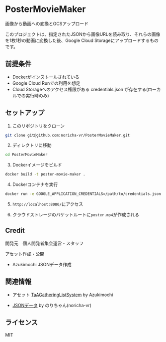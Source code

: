 # PosterMovieMaker

画像から動画への変換とGCSアップロード

このプロジェクトは、指定されたJSONから画像URLを読み取り、それらの画像を1枚1秒の動画に変換した後、Google Cloud Storageにアップロードするものです。

## 前提条件

- Dockerがインストールされている
- Google Cloud Runでの利用を想定
- Cloud Storageへのアクセス権限がある credentials.json が存在する(ローカルでの実行時のみ)

## セットアップ

1. このリポジトリをクローン

```bash
git clone git@github.com:noricha-vr/PosterMovieMaker.git
```

2. ディレクトリに移動

```bash
cd PosterMovieMaker
```

3. Dockerイメージをビルド

```bash
docker build -t poster-movie-maker .
```

4. Dockerコンテナを実行

```bash
docker run -e GOOGLE_APPLICATION_CREDENTIALS=/path/to/credentials.json -p 8080:8080 poster-movie-maker
```

5. `http://localhost:8080/`にアクセス

6. クラウドストレージのバケットルートに`poster.mp4`が作成される


## Credit

開発元　個人開発者集会運営・スタッフ

アセット作成・公開

- Azukimochi
JSONデータ作成

## 関連情報

- アセット [TaAGatheringListSystem](https://github.com/Azukimochi/TaAGatheringListSystem) by Azukimochi

- [JSONデータ](https://noricha-vr.github.io/toGithubPagesJson/sample.json) by のりちゃん(noricha-vr)

## ライセンス

MIT
